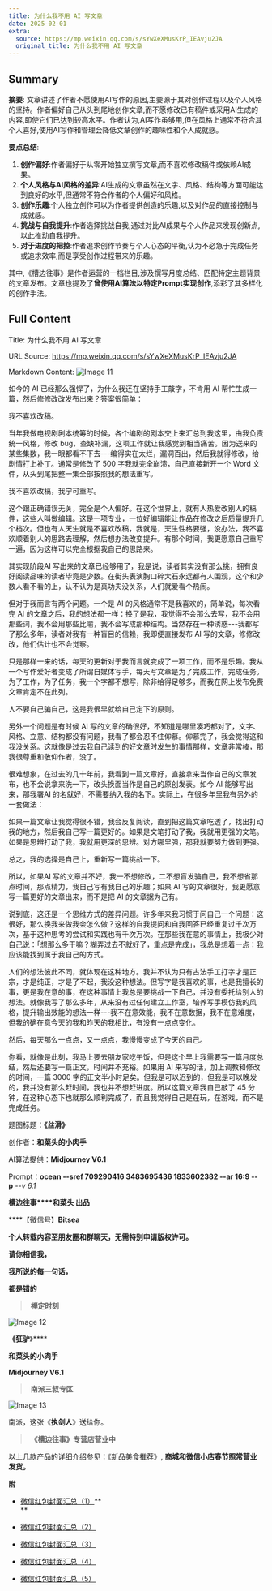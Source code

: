 ```yaml
---
title: 为什么我不用 AI 写文章
date: 2025-02-01
extra:
  source: https://mp.weixin.qq.com/s/sYwXeXMusKrP_IEAvju2JA
  original_title: 为什么我不用 AI 写文章
---
```

## Summary
**摘要**:
文章讲述了作者不愿使用AI写作的原因,主要源于其对创作过程以及个人风格的坚持。作者偏好自己从头到尾地创作文章,而不愿修改已有稿件或采用AI生成的内容,即使它们已达到较高水平。作者认为,AI写作虽够用,但在风格上通常不符合其个人喜好,使用AI写作和管理会降低文章创作的趣味性和个人成就感。

**要点总结**:
1. **创作偏好**:作者偏好于从零开始独立撰写文章,而不喜欢修改稿件或依赖AI成果。
2. **个人风格与AI风格的差异**:AI生成的文章虽然在文字、风格、结构等方面可能达到良好的水平,但通常不符合作者的个人偏好和风格。
3. **创作乐趣**:个人独立创作可以为作者提供创造的乐趣,以及对作品的直接控制与成就感。
4. **挑战与自我提升**:作者选择挑战自我,通过对比AI成果与个人作品来发现创新点,以此推动自我提升。
5. **对于进度的把控**:作者追求创作节奏与个人心态的平衡,认为不必急于完成任务或追求效率,而是享受创作过程带来的乐趣。

其中,《槽边往事》是作者运营的一档栏目,涉及撰写月度总结、匹配特定主题背景的文章发布。文章也提及了**曾使用AI算法以特定Prompt实现创作**,添彩了其多样化的创作手法。
## Full Content
Title: 为什么我不用 AI 写文章

URL Source: https://mp.weixin.qq.com/s/sYwXeXMusKrP_IEAvju2JA

Markdown Content:
![Image 11](https://mmbiz.qpic.cn/mmbiz_jpg/Ia6gU9JNtkq4pJiacyWnJSSTSiblNpeHoofL1XPSaUhslrPV1OzXibTsZG4L5FNMB9WXmIW0VvLUMvRZJAv0ricbMg/640?wx_fmt=jpeg&from=appmsg)

如今的 AI 已经那么强悍了，为什么我还在坚持手工敲字，不肯用 AI 帮忙生成一篇，然后修修改改发布出来？答案很简单：

我不喜欢改稿。

当年我做电视剧剧本统筹的时候，各个编剧的剧本交上来汇总到我这里，由我负责统一风格，修改 bug，查缺补漏，这项工作就让我感觉到相当痛苦。因为送来的某些集数，我一眼都看不下去---编得实在太烂，漏洞百出，然后我就得修改，给剧情打上补丁。通常是修改了 500 字我就完全崩溃，自己直接新开一个 Word 文件，从头到尾把整一集全部按照我的想法重写。

我不喜欢改稿，我宁可重写。

这个跟正确错误无关，完全是个人偏好。在这个世界上，就有人热爱改别人的稿件，这些人叫做编辑。这是一项专业，一位好编辑能让作品在修改之后质量提升几个档次。但也有人天生就是不喜欢改稿，我就是，天生性格要强，没办法，我不喜欢顺着别人的思路去理解，然后想办法改变提升。有那个时间，我更愿意自己重写一遍，因为这样可以完全根据我自己的思路来。

其实现阶段AI 写出来的文章已经够用了，我是说，读者其实没有那么挑，拥有良好阅读品味的读者毕竟是少数。在街头表演胸口碎大石永远都有人围观，这个和少数人看不看的上，认不认为是真功夫没关系，人们就爱看个热闹。

但对于我而言有两个问题。一个是 AI 的风格通常不是我喜欢的，简单说，每次看完 AI 的文章之后，我的想法都一样：换了是我，我觉得不会那么去写，我不会用那些词，我不会用那些比喻，我不会写成那种结构。当然存在一种诱惑---我都写了那么多年，读者对我有一种盲目的信赖，我即便直接发布 AI 写的文章，修修改改，他们估计也不会觉察。

只是那样一来的话，每天的更新对于我而言就变成了一项工作，而不是乐趣。我从一个写作爱好者变成了所谓自媒体写手，每天写文章是为了完成工作，完成任务。为了工作，为了任务，我一个字都不想写，除非给得足够多，而我在网上发布免费文章肯定不在此列。

人不要自己骗自己，这是我很早就给自己定下的原则。

另外一个问题是有时候 AI 写的文章的确很好，不知道是哪里凑巧都对了，文字、风格、立意、结构都没有问题，我看了都会忍不住仰慕。仰慕完了，我会觉得这和我没关系。这就像是过去我自己读到的好文章时发生的事情那样，文章非常棒，那我很尊重和敬仰作者，没了。

很难想象，在过去的几十年前，我看到一篇文章好，直接拿来当作自己的文章发布，也不会说拿来洗一下，改头换面当作是自己的原创发表。如今 AI 能够写出来，那我署AI 的名就好，不需要纳入我的名下。实际上，在很多年里我有另外的一套做法：

如果一篇文章让我觉得很不错，我会反复阅读，直到把这篇文章吃透了，找出打动我的地方，然后我自己写一篇更好的。如果是文笔打动了我，我就用更强的文笔。如果是思辨打动了我，我就用更深的思辨。对方哪里强，那我就要努力做到更强。

总之，我的选择是自己上，重新写一篇挑战一下。

所以，如果AI 写的文章并不好，我一不想修改，二不想盲发骗自己，我不想省那点时间，那点精力，我自己写有我自己的乐趣；如果 AI 写的文章很好，我更愿意写一篇更好的文章出来，而不是把 AI 的文章据为己有。

说到底，这还是一个思维方式的差异问题。许多年来我习惯于问自己一个问题：这很好，那么换我来做我会怎么做？这样的自我提问和自我回答已经重复过千次万次，基于这种思考的尝试和实践也有千次万次。在那些我在意的事情上，我极少对自己说：「想那么多干嘛？糊弄过去不就好了，重点是完成」，我总是想着一点：我应该能找到属于我自己的方式。

人们的想法彼此不同，就体现在这种地方。我并不认为只有古法手工打字才是正宗，才是纯正，才是了不起，我没这种想法。但写字是我喜欢的事，也是我擅长的事，更是我在意的事，在这种事情上我总是要挑战一下自己，并没有委托给别人的想法。就像我写了那么多年，从来没有过任何建立工作室，培养写手模仿我的风格，提升输出效能的想法一样---我不在意效能，我不在意数据，我不在意难度，但我的确在意今天的我和昨天的我相比，有没有一点点变化。

然后，每天那么一点点，又一点点，我慢慢变成了今天的自己。

你看，就像是此刻，我马上要去朋友家吃午饭，但是这个早上我需要写一篇月度总结，然后还要写一篇正文，时间并不充裕。如果用 AI 来写的话，加上调教和修改的时间，一篇 3000 字的正文半小时足矣。但我是可以迟到的，但我是可以晚发的，我并没有那么赶时间，我也并不想赶进度。所以这篇文章我自己敲了 45 分钟，在这种心态下也就那么顺利完成了，而且我觉得自己是在玩，在游戏，而不是完成任务。

题图标题：**《丝滑》**

创作者：**和菜头的小肉手**

AI算法提供：**Midjourney V6.1**

Prompt：__ocean --sref 709290416 3483695436 1833602382 --ar 16:9 --p__ _\--v 6.1_

**槽边往事****和菜头 出品**

****【微信号】****Bitsea**** 

**个人转载内容至朋友圈和群聊天，无需特别申请版权许可。**

**请你相信我，**

**我所说的每一句话，**

**都是错的**

>  **禅定时刻**

![Image 12](https://mmbiz.qpic.cn/mmbiz_jpg/Ia6gU9JNtkq4pJiacyWnJSSTSiblNpeHoo2FoQAgNK5nJmz6gXQGqap0ZTeibt9Uic7ibfczgnqSGnR0opQU1uRGicqg/640?wx_fmt=jpeg&from=appmsg)

**《狂驴**》****

**和菜头的小肉手**

**Midjourney V6.1**

>  **南派三叔专区**

![Image 13](https://mmbiz.qpic.cn/mmbiz_jpg/Ia6gU9JNtkq4pJiacyWnJSSTSiblNpeHoopluA7xkxW5zER9xSXicdibmkxA8Nk0Qc4mDaTkHibdfOyO8y8dwuHobGg/640?wx_fmt=jpeg&from=appmsg)

南派，这张《**执剑人**》送给你。

>  **《槽边往事》专营店营业中**

以上几款产品的详细介绍参见：《[新品美食推荐](https://mp.weixin.qq.com/s?__biz=MjM5MjAzODU2MA==&mid=2652801681&idx=1&sn=14620ec952928e23d02fc38dcf3acdeb&scene=21#wechat_redirect)》, **商城和微信小店春节照常营业发货。**  

**附**

*   [微信红包封面汇总（1）](https://mp.weixin.qq.com/s?__biz=MjM5MjAzODU2MA==&mid=2652802514&idx=2&sn=4dc6dd95708ae3ee73235a25089d5fc0&scene=21#wechat_redirect)**[](https://mp.weixin.qq.com/s?__biz=MjM5MjAzODU2MA==&mid=2652802514&idx=2&sn=4dc6dd95708ae3ee73235a25089d5fc0&scene=21#wechat_redirect)  
    **
    
*   [微信红包封面汇总（2）](https://mp.weixin.qq.com/s?__biz=MjM5MjAzODU2MA==&mid=2652802514&idx=3&sn=3414737f832e18b0b8ca54c067a33784&scene=21#wechat_redirect)  
    
*   [微信红包封面汇总（3）](https://mp.weixin.qq.com/s?__biz=MjM5MjAzODU2MA==&mid=2652802514&idx=4&sn=1df55d485c9dffdee5fd3e5c9fe65fc8&scene=21#wechat_redirect)  
    
*   [微信红包封面汇总（4）](https://mp.weixin.qq.com/s?__biz=MjM5MjAzODU2MA==&mid=2652802514&idx=5&sn=57c508efca01009ee5f7e3e1bb69c1ad&scene=21#wechat_redirect)  
    
*   [微信红包封面汇总（5）](https://mp.weixin.qq.com/s?__biz=MjM5MjAzODU2MA==&mid=2652802514&idx=6&sn=4363fc9b687b9f802b229ac40a386546&scene=21#wechat_redirect)

